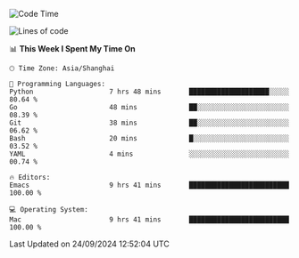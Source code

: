 <!--START_SECTION:waka-->
![Code Time](http://img.shields.io/badge/Code%20Time-2%2C201%20hrs%202%20mins-blue)

![Lines of code](https://img.shields.io/badge/From%20Hello%20World%20I%27ve%20Written-308.1%20thousand%20lines%20of%20code-blue)

📊 **This Week I Spent My Time On** 

```text
🕑︎ Time Zone: Asia/Shanghai

💬 Programming Languages: 
Python                   7 hrs 48 mins       ████████████████████░░░░░   80.64 % 
Go                       48 mins             ██░░░░░░░░░░░░░░░░░░░░░░░   08.39 % 
Git                      38 mins             ██░░░░░░░░░░░░░░░░░░░░░░░   06.62 % 
Bash                     20 mins             █░░░░░░░░░░░░░░░░░░░░░░░░   03.52 % 
YAML                     4 mins              ░░░░░░░░░░░░░░░░░░░░░░░░░   00.74 % 

🔥 Editors: 
Emacs                    9 hrs 41 mins       █████████████████████████   100.00 % 

💻 Operating System: 
Mac                      9 hrs 41 mins       █████████████████████████   100.00 % 
```


 Last Updated on 24/09/2024 12:52:04 UTC
<!--END_SECTION:waka-->
